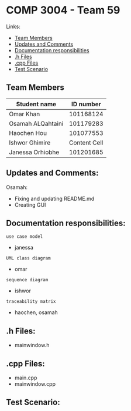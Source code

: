 # COMP 3004 - Team 59
Links: 
- [Team Members](#Team-Members) 
- [Updates and Comments](#Updates-and-Comments) 
- [Documentation responsibilities](#Documentation-responsibilities) 
- [.h Files](#h-Files) 
- [.cpp Files](#cpp-Files) 
- [Test Scenario](#Test-Scenario) 
## <a name = "Team-Members" ></a>Team Members
| Student name  | ID number |
| ------------- | ------------- |
| Omar Khan  | 101168124  |
| Osamah ALQahtaini | 101179283  |
| Haochen Hou  | 101077553  |
| Ishwor Ghimire  | Content Cell  |
| Janessa Orhiobhe  | 101201685  |

## <a name = "Updates-and-Comments" ></a>Updates and Comments:
Osamah:
  - Fixing and updating README.md
  - Creating GUI

## <a name = "Documentation-responsibilities" ></a>Documentation responsibilities:
`use case model`
  - janessa

`UML class diagram`
  - omar

`sequence diagram`
  - ishwor

`traceability matrix` 
  - haochen, osamah


## <a name = "h-Files" ></a>.h Files:
 - mainwindow.h

## <a name = "cpp-Files" ></a>.cpp Files:
 - main.cpp
 - mainwindow.cpp

## <a name = "Test-Scenario" ></a>Test Scenario:
